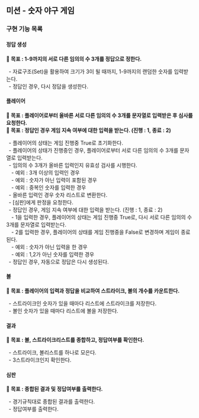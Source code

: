 ## 미션 - 숫자 야구 게임

### 구현 기능 목록

#### 정답 생성<br/>
**🔆 목표 : 1-9까지의 서로 다른 임의의 수 3개를 정답으로 정한다.**<br/>

&ensp;- 자료구조(Set)을 활용하여 크기가 3이 될 때까지, 1-9까지의 랜덤한 숫자를 입력받는다.<br/>
&ensp;- 정답인 경우, 다시 정답을 생성한다.<br/>

#### 플레이어<br/>
**🔆 목표 : 플레이어로부터 올바른 서로 다른 임의의 수 3개를 문자열로 입력받은 후 심사를 요청한다.**<br/>
**🔆 목표 : 정답인 경우 게임 지속 여부에 대한 입력을 받는다. (진행 : 1, 종료 : 2)**<br/>

&ensp;- 플레이어의 상태는 게임 진행중 True로 초기화한다.<br/>
&ensp;- 플레이어의 상태가 진행중인 경우, 플레이어로부터 서로 다른 임의의 수 3개를 문자열로 입력받는다.<br/>
&ensp;- 임의의 수 3개가 올바른 입력인지 유효성 검사를 시행한다.<br/>
&emsp;- 예외 : 3개 이상의 입력인 경우<br/>
&emsp;- 예외 : 숫자가 아닌 입력이 포함된 경우<br/>
&emsp;- 예외 : 중복인 숫자를 입력한 경우<br/>
&ensp;- 올바른 입력인 경우 숫자 리스트로 변환한다.<br/>
&ensp;- [심판]에게 판정을 요청한다.<br/>
&ensp;- 정답인 경우, 게임 지속 여부에 대한 입력을 받는다. (진행 : 1, 종료 : 2)<br/>
&emsp;- 1을 입력한 경우, 플레이어의 상태는 게임 진행중 True로, 다시 서로 다른 임의의 수 3개를 문자열로 입력받는다.<br/>
&emsp;- 2를 입력한 경우, 플레이어의 상태를 게임 진행중을 False로 변경하며 게임이 종료된다. <br/>
&emsp;- 예외 : 숫자가 아닌 입력을 한 경우<br/>
&emsp;- 예외 : 1,2가 아닌 숫자를 입력한 경우<br/>
&ensp;- 정답인 경우, 자동으로 정답은 다시 생성된다.<br/>

#### 볼<br/>
**🔆 목표 : 플레이어의 입력과 정답을 비교하여 스트라이크, 볼의 개수를 카운트한다.**<br/>

&ensp;- 스트라이크인 숫자가 있을 때마다 리스트에 스트라이크를 저장한다.<br/>
&ensp;- 볼인 숫자가 있을 때마다 리스트에 볼을 저장한다.<br/>

#### 결과  <br/>
**🔆 목표 : 볼, 스트라이크리스트를 종합하고, 정답여부를 확인한다.**<br/>

&ensp;- 스트라이크, 볼리스트를 하나로 모은다.<br/>
&ensp;- 3스트라이크인지 확인한다.<br/>

#### 심판<br/>
**🔆 목표 : 종합된 결과 및 정답여부를 출력한다.**<br/>

&ensp;- 경기규칙대로 종합된 결과를 출력한다.<br/>
&ensp;- 정답여부를 출력한다.<br/>
 
